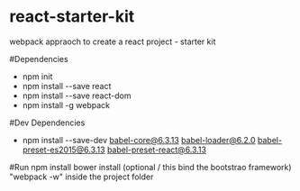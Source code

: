# react-starter-kit
webpack appraoch to create a react project - starter kit

#Dependencies
- npm init
- npm install --save react
- npm install --save react-dom
- npm install -g webpack


#Dev Dependencies
- npm install --save-dev babel-core@6.3.13 babel-loader@6.2.0 babel-preset-es2015@6.3.13 babel-preset-react@6.3.13

#Run
npm install
bower install (optional / this bind the bootstrao framework)
"webpack -w" inside the project folder
